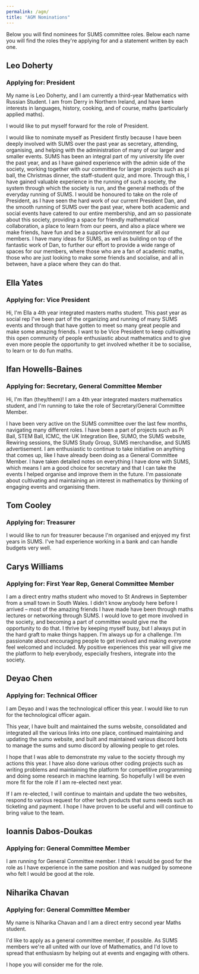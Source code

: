 ```yaml
---
permalink: /agm/
title: "AGM Nominations"
---
```


Below you will find nominees for SUMS committee roles. Below each name you will find the roles they're applying for and a statement written by each one. 

## Leo Doherty

### Applying for: **President**

My name is Leo Doherty, and I am currently a third-year Mathematics with Russian Student. I am from Derry in Northern Ireland, and have keen interests in languages, history, cooking, and of course, maths (particularly applied maths). 

I would like to put myself forward for the role of President.

I would like to nominate myself as President firstly because I have been deeply involved with SUMS over the past year as secretary, attending, organising, and helping with the administration of many of our larger and smaller events. SUMS has been an integral part of my university life over the past year, and as I have gained experience with the admin side of the society, working together with our committee for larger projects such as pi ball, the Christmas dinner, the staff-student quiz, and more. Through this, I have gained valuable experience in the running of such a society, the system through which the society is run, and the general methods of the everyday running of SUMS. I would be honoured to take on the role of President, as I have seen the hard work of our current President Dan, and the smooth running of SUMS over the past year, where both academic and social events have catered to our entire membership, and am so passionate about this society, providing a space for friendly mathematical collaboration, a place to learn from our peers, and also a place where we make friends, have fun and be a supportive environment for all our members. I have many ideas for SUMS, as well as building on top of the fantastic work of Dan, to further our effort to provide a wide range of spaces for our members, where those who are a fan of academic maths, those who are just looking to make some friends and socialise, and all in between, have a place where they can do that.

## Ella Yates

### Applying for: **Vice President**

Hi, I'm Ella a 4th year integrated masters maths student. This past year as social rep I've been part of the organizing and running of many SUMS events and through that have gotten to meet so many great people and make some amazing friends. I want to be Vice President to keep cultivating this open community of people enthusiastic about mathematics and to give even more people the opportunity to get involved whether it be to socialise, to learn or to do fun maths.

## Ifan Howells-Baines

### Applying for: **Secretary, General Committee Member**

Hi, I'm Ifan (they/them)! I am a 4th year integrated masters mathematics student, and I'm running to take the role of Secretary/General Committee Member.
 
I have been very active on the SUMS committee over the last few months, navigating many different roles. I have been a part of projects such as Pi Ball, STEM Ball, ICMC, the UK Integration Bee, SUMO, the SUMS website, Rewiring sessions, the SUMS Study Group, SUMS merchandise, and SUMS advertisement. I am enthusiastic to continue to take initiative on anything that comes up, like I have already been doing as a General Committee Member. I have taken detailed notes on everything I have done with SUMS, which means I am a good choice for secretary and that I can take the events I helped organise and improve them in the future. I'm passionate about cultivating and maintaining an interest in mathematics by thinking of engaging events and organising them.

## Tom Cooley

### Applying for: **Treasurer**

I would like to run for treasurer because I'm organised and enjoyed my first years in SUMS. I've had experience working in a bank and can handle budgets very well.

## Carys Williams

### Applying for: **First Year Rep, General Committee Member**

I am a direct entry maths student who moved to St Andrews in September from a small town in South Wales. I didn’t know anybody here before I arrived – most of the amazing friends I have made have been through maths lectures or networking through SUMS. I would love to get more involved in the society, and becoming a part of committee would give me the opportunity to do that. I thrive by keeping myself busy, but I always put in the hard graft to make things happen. I’m always up for a challenge. I’m passionate about encouraging people to get involved and making everyone feel welcomed and included. My positive experiences this year will give me the platform to help everybody, especially freshers, integrate into the society.

## Deyao Chen

### Applying for: **Technical Officer**

I am Deyao and I was the technological officer this year. I would like to run for the technological officer again. 

This year, I have built and maintained the sums website, consolidated and integrated all the various links into one place, continued maintaining and updating the sumo website, and built and maintained various discord bots to manage the sums and sumo discord by allowing people to get roles. 

I hope that I was able to demonstrate my value to the society through my actions this year. I have also done various other coding projects such as writing problems and maintaining the platform for competitive programming and doing some research in machine learning. So hopefully I will be even more fit for the role if I am re-elected next year. 

If I am re-elected, I will continue to maintain and update the two websites, respond to various request for other tech products that sums needs such as ticketing and payment. I hope I have proven to be useful and will continue to bring value to the team. 

## Ioannis Dabos-Doukas

### Applying for: **General Committee Member**

I am running for General Committee member.
I think I would be good for the role as I have experience in the same position and was nudged by someone who felt I would be good at the role.

## Niharika Chavan

### Applying for: **General Committee Member**

My name is Niharika Chavan and I am a direct entry second year Maths student. 

I'd like to apply as a general committee member, if possible. 
As SUMS members we're all united with our love of Mathematics, and I'd love to spread that enthusiasm by helping out at events and engaging with others. 

I hope you will consider me for the role.





